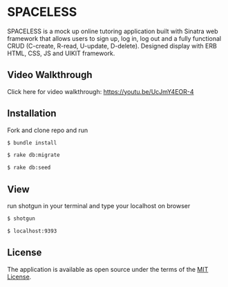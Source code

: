 # SPACELESS

SPACELESS is a mock up online tutoring application built with Sinatra web framework that allows users to sign up, log in, log out and a fully functional CRUD (C-create, R-read, U-update, D-delete). Designed display with ERB HTML, CSS, JS and UIKIT framework.

## Video Walkthrough

Click here for video walkthrough: https://youtu.be/UcJmY4EOR-4

## Installation

Fork and clone repo and run
```bash
$ bundle install

$ rake db:migrate

$ rake db:seed
```

## View

run shotgun in your terminal and type your localhost on browser 
```bash
$ shotgun

$ localhost:9393
```
## License

The application is available as open source under the terms of the [MIT License](https://opensource.org/licenses/MIT).
